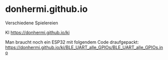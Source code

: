 # donhermi.github.io

Verschiedene Spielereien

KI
https://donhermi.github.io/ki

Man braucht noch ein ESP32 mit folgendem Code draufgepackt:
https://donhermi.github.io/ki/BLE_UART_alle_GPIOs/BLE_UART_alle_GPIOs.ino
